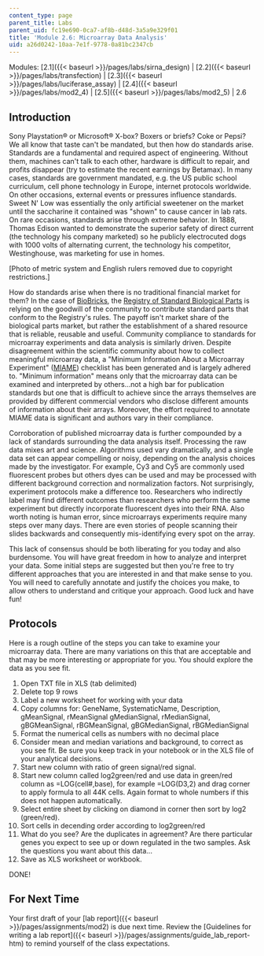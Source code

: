 ```yaml
---
content_type: page
parent_title: Labs
parent_uid: fc19e690-0ca7-af8b-d48d-3a5a9e329f01
title: 'Module 2.6: Microarray Data Analysis'
uid: a26d0242-10aa-7e1f-9778-0a81bc2347cb
---
```


Modules: [2.1]({{< baseurl >}}/pages/labs/sirna_design) | [2.2]({{< baseurl >}}/pages/labs/transfection) | [2.3]({{< baseurl >}}/pages/labs/luciferase_assay) | [2.4]({{< baseurl >}}/pages/labs/mod2_4) | [2.5]({{< baseurl >}}/pages/labs/mod2_5) | 2.6

Introduction
------------

Sony Playstation® or Microsoft® X-box? Boxers or briefs? Coke or Pepsi? We all know that taste can't be mandated, but then how do standards arise. Standards are a fundamental and required aspect of engineering. Without them, machines can't talk to each other, hardware is difficult to repair, and profits disappear (try to estimate the recent earnings by Betamax). In many cases, standards are government mandated, e.g. the US public school curriculum, cell phone technology in Europe, internet protocols worldwide. On other occasions, external events or pressures influence standards. Sweet N' Low was essentially the only artificial sweetener on the market until the saccharine it contained was "shown" to cause cancer in lab rats. On rare occasions, standards arise through extreme behavior. In 1888, Thomas Edison wanted to demonstrate the superior safety of direct current (the technology his company marketed) so he publicly electrocuted dogs with 1000 volts of alternating current, the technology his competitor, Westinghouse, was marketing for use in homes.

\[Photo of metric system and English rulers removed due to copyright restrictions.\]

How do standards arise when there is no traditional financial market for them? In the case of [BioBricks](http://bbf.openwetware.org/), the [Registry of Standard Biological Parts](http://parts.igem.org/Main_Page) is relying on the goodwill of the community to contribute standard parts that conform to the Registry's rules. The payoff isn't market share of the biological parts market, but rather the establishment of a shared resource that is reliable, reusable and useful. Community compliance to standards for microarray experiments and data analysis is similarly driven. Despite disagreement within the scientific community about how to collect meaningful microarray data, a "Minimum Information About a Microarray Experiment" ([MIAME](https://www.ncbi.nlm.nih.gov/books/NBK10229/)) checklist has been generated and is largely adhered to. "Minimum information" means only that the microarray data can be examined and interpreted by others…not a high bar for publication standards but one that is difficult to achieve since the arrays themselves are provided by different commercial vendors who disclose different amounts of information about their arrays. Moreover, the effort required to annotate MIAME data is significant and authors vary in their compliance.

Corroboration of published microarray data is further compounded by a lack of standards surrounding the data analysis itself. Processing the raw data mixes art and science. Algorithms used vary dramatically, and a single data set can appear compelling or noisy, depending on the analysis choices made by the investigator. For example, Cy3 and Cy5 are commonly used fluorescent probes but others dyes can be used and may be processed with different background correction and normalization factors. Not surprisingly, experiment protocols make a difference too. Researchers who indirectly label may find different outcomes than researchers who perform the same experiment but directly incorporate fluorescent dyes into their RNA. Also worth noting is human error, since microarrays experiments require many steps over many days. There are even stories of people scanning their slides backwards and consequently mis-identifying every spot on the array.

This lack of consensus should be both liberating for you today and also burdensome. You will have great freedom in how to analyze and interpret your data. Some initial steps are suggested but then you're free to try different approaches that you are interested in and that make sense to you. You will need to carefully annotate and justify the choices you make, to allow others to understand and critique your approach. Good luck and have fun!

Protocols
---------

Here is a rough outline of the steps you can take to examine your microarray data. There are many variations on this that are acceptable and that may be more interesting or appropriate for you. You should explore the data as you see fit.

1.  Open TXT file in XLS (tab delimited)
2.  Delete top 9 rows
3.  Label a new worksheet for working with your data
4.  Copy columns for: GeneName, SystematicName, Description, gMeanSignal, rMeanSignal gMedianSignal, rMedianSignal, gBGMeanSignal, rBGMeanSignal, gBGMedianSignal, rBGMedianSignal
5.  Format the numerical cells as numbers with no decimal place
6.  Consider mean and median variations and background, to correct as you see fit. Be sure you keep track in your notebook or in the XLS file of your analytical decisions.
7.  Start new column with ratio of green signal/red signal.
8.  Start new column called log2green/red and use data in green/red column as =LOG(cell#,base), for example =LOG(D3,2) and drag corner to apply formula to all 44K cells. Again format to whole numbers if this does not happen automatically.
9.  Select entire sheet by clicking on diamond in corner then sort by log2 (green/red).
10.  Sort cells in decending order according to log2green/red
11.  What do you see? Are the duplicates in agreement? Are there particular genes you expect to see up or down regulated in the two samples. Ask the questions you want about this data...
12.  Save as XLS worksheet or workbook.

DONE!

For Next Time
-------------

Your first draft of your [lab report]({{< baseurl >}}/pages/assignments/mod2) is due next time. Review the [Guidelines for writing a lab report]({{< baseurl >}}/pages/assignments/guide_lab_report-htm) to remind yourself of the class expectations.